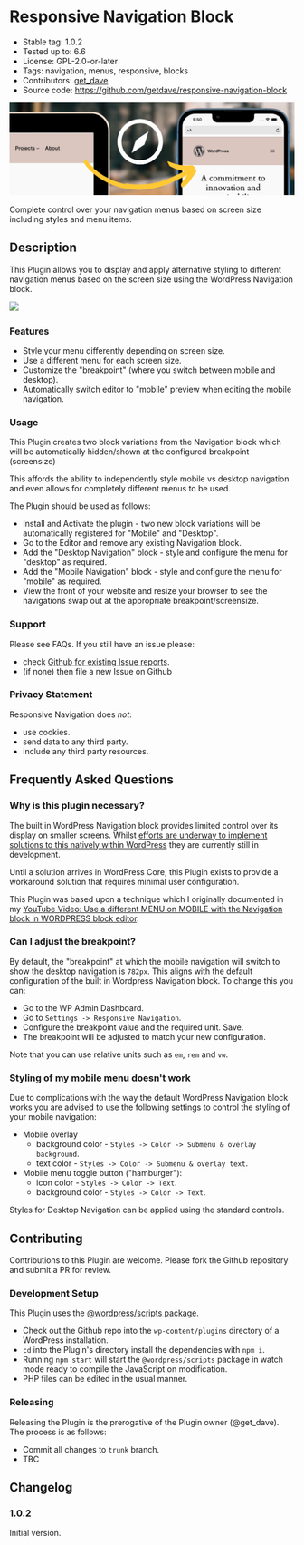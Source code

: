 # Responsive Navigation Block

-   Stable tag: 1.0.2
-   Tested up to: 6.6
-   License: GPL-2.0-or-later
-   Tags: navigation, menus, responsive, blocks
-   Contributors: [get_dave](https://profiles.wordpress.org/get_dave/)
-   Source code: https://github.com/getdave/responsive-navigation-block

![](.wordpress-org/banner-1544x500.png)

Complete control over your navigation menus based on screen size including styles and menu items.

## Description

This Plugin allows you to display and apply alternative styling to different navigation menus based on the screen size using the WordPress Navigation block.

[![](https://img.shields.io/wordpress/plugin/installs/responsive-navigation-block?style=flat-square)](https://wordpress.org/plugins/responsive-navigation-block/)

### Features

-   Style your menu differently depending on screen size.
-   Use a different menu for each screen size.
-   Customize the "breakpoint" (where you switch between mobile and desktop).
-   Automatically switch editor to "mobile" preview when editing the mobile navigation.

### Usage

This Plugin creates two block variations from the Navigation block which will be automatically hidden/shown at the configured breakpoint (screensize)

This affords the ability to independently style mobile vs desktop navigation and even allows for completely different menus to be used.

The Plugin should be used as follows:

-   Install and Activate the plugin - two new block variations will be automatically registered for "Mobile" and "Desktop".
-   Go to the Editor and remove any existing Navigation block.
-   Add the "Desktop Navigation" block - style and configure the menu for "desktop" as required.
-   Add the "Mobile Navigation" block - style and configure the menu for "mobile" as required.
-   View the front of your website and resize your browser to see the navigations swap out at the appropriate breakpoint/screensize.

### Support

Please see FAQs. If you still have an issue please:

-   check [Github for existing Issue reports](https://github.com/getdave/responsive-navigation-block/issues).
-   (if none) then file a new Issue on Github

### Privacy Statement

Responsive Navigation does _not_:

-   use cookies.
-   send data to any third party.
-   include any third party resources.

## Frequently Asked Questions

### Why is this plugin necessary?

The built in WordPress Navigation block provides limited control over its display on smaller screens. Whilst [efforts are underway to implement solutions to this natively within WordPress](https://github.com/WordPress/gutenberg/issues/43852#issuecomment-1884949063) they are currently still in development.

Until a solution arrives in WordPress Core, this Plugin exists to provide a workaround solution that requires minimal user configuration.

This Plugin was based upon a technique which I originally documented in my [YouTube Video: Use a different MENU on MOBILE with the Navigation block in WORDPRESS block editor](https://www.youtube.com/watch?v=dY3f8sHcAPA).

### Can I adjust the breakpoint?

By default, the "breakpoint" at which the mobile navigation will switch to show the desktop navigation is `782px`. This aligns with the default configuration of the built in Wordpress Navigation block. To change this you can:

-   Go to the WP Admin Dashboard.
-   Go to `Settings -> Responsive Navigation`.
-   Configure the breakpoint value and the required unit. Save.
-   The breakpoint will be adjusted to match your new configuration.

Note that you can use relative units such as `em`, `rem` and `vw`.

### Styling of my mobile menu doesn't work

Due to complications with the way the default WordPress Navigation block works you are advised to use the following settings to control the styling of your mobile navigation:

-   Mobile overlay
    -   background color - `Styles -> Color -> Submenu & overlay background`.
    -   text color - `Styles -> Color -> Submenu & overlay text`.
-   Mobile menu toggle button ("hamburger"):
    -   icon color - `Styles -> Color -> Text`.
    -   background color - `Styles -> Color -> Text`.

Styles for Desktop Navigation can be applied using the standard controls.

## Contributing

Contributions to this Plugin are welcome. Please fork the Github repository and submit a PR for review.

### Development Setup

This Plugin uses the [@wordpress/scripts package](https://developer.wordpress.org/block-editor/reference-guides/packages/packages-scripts/).

-   Check out the Github repo into the `wp-content/plugins` directory of a WordPress installation.
-   `cd` into the Plugin's directory install the dependencies with `npm i`.
-   Running `npm start` will start the `@wordpress/scripts` package in watch mode ready to compile the JavaScript on modification.
-   PHP files can be edited in the usual manner.

### Releasing

Releasing the Plugin is the prerogative of the Plugin owner (@get_dave). The process is as follows:

-   Commit all changes to `trunk` branch.
-   TBC

## Changelog

### 1.0.2

Initial version.
